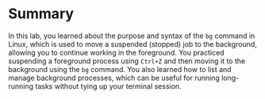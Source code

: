 # Summary

In this lab, you learned about the purpose and syntax of the `bg` command in Linux, which is used to move a suspended (stopped) job to the background, allowing you to continue working in the foreground. You practiced suspending a foreground process using `Ctrl+Z` and then moving it to the background using the `bg` command. You also learned how to list and manage background processes, which can be useful for running long-running tasks without tying up your terminal session.
